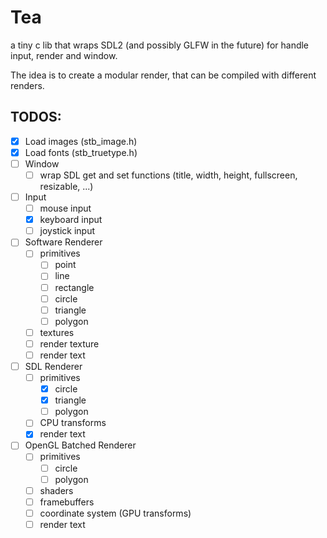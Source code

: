 # Tea

a tiny c lib that wraps SDL2 (and possibly GLFW in the future) for handle input, render and window.

The idea is to create a modular render, that can be compiled with different renders. 

## TODOS:

- [x] Load images (stb_image.h)
- [x] Load fonts (stb_truetype.h)
- [ ] Window
	- [ ] wrap SDL get and set functions (title, width, height, fullscreen, resizable, ...)
- [ ] Input
	- [ ] mouse input
	- [x] keyboard input
	- [ ] joystick input
- [ ] Software Renderer
	- [ ] primitives
		- [ ] point
		- [ ] line
		- [ ] rectangle
		- [ ] circle
		- [ ] triangle
		- [ ] polygon
	- [ ] textures
 	- [ ] render texture
 	- [ ] render text
- [ ] SDL Renderer
	- [ ] primitives
		- [x] circle
		- [x] triangle
		- [ ] polygon
 	- [ ] CPU transforms
 	- [x] render text
- [ ] OpenGL Batched Renderer
 	- [ ] primitives
		- [ ] circle
		- [ ] polygon
 	- [ ] shaders
 	- [ ] framebuffers
 	- [ ] coordinate system (GPU transforms)
 	- [ ] render text
